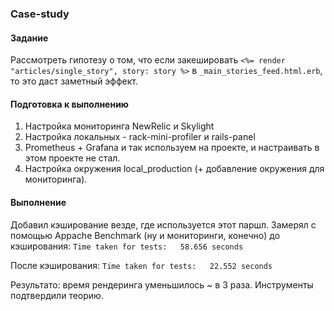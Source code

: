 ### Case-study

#### Задание

Рассмотреть гипотезу о том, что если закешировать `<%= render "articles/single_story", story: story %>` в `_main_stories_feed.html.erb`, то это даст заметный эффект.

#### Подготовка к выполнению

1) Настройка мониторинга NewRelic и Skylight
2) Настройка локальных - rack-mini-profiler и rails-panel
3) Prometheus + Grafana и так используем на проекте, и настраивать в этом проекте не стал.
4) Настройка окружения local_production (+ добавление окружения для мониторинга).

#### Выполнение

Добавил кэширование везде, где используется этот паршл.
Замерял с помощью Appache Benchmark (ну и мониторинги, конечно)
до кэширования:
`Time taken for tests:   58.656 seconds`

После кэширования:
`Time taken for tests:   22.552 seconds`

Результато: время рендеринга уменьшилось ~ в 3 раза.
Инструменты подтвердили теорию.